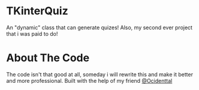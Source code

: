 # TKinterQuiz
An "dynamic" class that can generate quizes! Also, my second ever project that i was paid to do!
# About The Code
The code isn't that good at all, someday i will rewrite this and make it better and more professional.
Built with the help of my friend [@Ocidenttal](https://github.com/ocidenttal)
